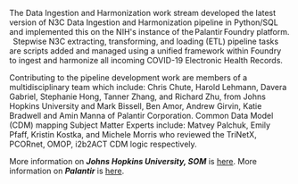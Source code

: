 The Data Ingestion and Harmonization work stream developed the latest version of N3C Data Ingestion and Harmonization pipeline in Python/SQL and implemented this on the NIH's instance of the Palantir Foundry platform.   Stepwise N3C extracting, transforming, and loading (ETL) pipeline tasks are scripts added and managed using a unified framework within Foundry to ingest and harmonize all incoming COVID-19 Electronic Health Records. 

Contributing to the pipeline development work are members of a multidisciplinary team which include: Chris Chute, Harold Lehmann, Davera Gabriel, Stephanie Hong, Tanner Zhang, and Richard Zhu, from Johns Hopkins University and Mark Bissell, Ben Amor, Andrew Girvin, Katie Bradwell and Amin Manna of Palantir Corporation. Common Data Model (CDM) mapping Subject Matter Experts include: Matvey Palchuk, Emily Pfaff, Kristin Kostka, and Michele Morris who reviewed the TriNetX, PCORnet, OMOP, i2b2ACT CDM logic respectively. 

More information on ***Johns Hopkins University, SOM*** is [here](https://ictr.johnshopkins.edu/covid-research-center/).
More information on ***Palantir*** is [here](https://www.palantir.com/solutions/health/).


